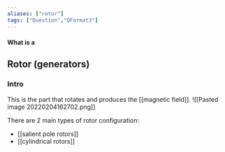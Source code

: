 ```yaml
---
aliases: ["rotor"]
tags: ["Question","QFormat3"]
---
```


#### What is a
## Rotor (generators)
### Intro
This is the part that rotates and produces the [[magnetic field]].
![[Pasted image 20220204162702.png]]

There are 2 main types of rotor configuration:
- [[salient pole rotors]]
- [[cylindrical rotors]]